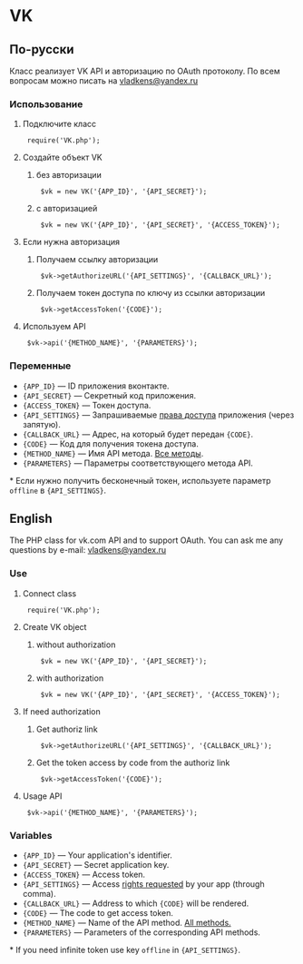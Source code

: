 # VK

## По-русски

Класс реализует VK API и авторизацию по OAuth протоколу.
По всем вопросам можно писать на <vladkens@yandex.ru>

### Использование
1. Подключите класс

        require('VK.php');

2. Создайте объект VK
    1. без авторизации

            $vk = new VK('{APP_ID}', '{API_SECRET}');

    2. с авторизацией

            $vk = new VK('{APP_ID}', '{API_SECRET}', '{ACCESS_TOKEN}');

3. Если нужна авторизация
    1. Получаем ссылку авторизации

            $vk->getAuthorizeURL('{API_SETTINGS}', '{CALLBACK_URL}');

    2. Получаем токен доступа по ключу из ссылки авторизации

            $vk->getAccessToken('{CODE}');

4. Используем API

        $vk->api('{METHOD_NAME}', '{PARAMETERS}');
    
### Переменные
* `{APP_ID}` — ID приложения вконтакте.
* `{API_SECRET}` — Секретный код приложения.
* `{ACCESS_TOKEN}` — Токен доступа.
* `{API_SETTINGS}` — Запрашиваемые [права доступа](http://vk.com/developers.php?oid=-1&p=Права_доступа_приложений) приложения (через запятую).
* `{CALLBACK_URL}` — Адрес, на который будет передан `{CODE}`.
* `{CODE}` — Код для получения токена доступа.
* `{METHOD_NAME}` — Имя API метода. [Все методы](http://vk.com/developers.php?oid=-1&p=Описание_методов_API).
* `{PARAMETERS}` — Параметры соответствующего метода API.

\* Если нужно получить бесконечный токен, используете параметр `offline` в `{API_SETTINGS}`.

## English

The PHP class for vk.com API and to support OAuth.
You can ask me any questions by e-mail: <vladkens@yandex.ru>

### Use
1. Connect class

        require('VK.php');
        
2. Create VK object
    1. without authorization

            $vk = new VK('{APP_ID}', '{API_SECRET}');

    2. with authorization

            $vk = new VK('{APP_ID}', '{API_SECRET}', '{ACCESS_TOKEN}');

3. If need authorization
    1. Get authoriz link

            $vk->getAuthorizeURL('{API_SETTINGS}', '{CALLBACK_URL}');

    2. Get the token access by code from the authoriz link

            $vk->getAccessToken('{CODE}');

4. Usage API

        $vk->api('{METHOD_NAME}', '{PARAMETERS}');
    
### Variables
* `{APP_ID}` — Your application's identifier.
* `{API_SECRET}` — Secret application key.
* `{ACCESS_TOKEN}` — Access token.
* `{API_SETTINGS}` —  Access [rights requested](http://vk.com/developers.php?oid=-17680044&p=Application_Access_Rights) by your app (through comma).
* `{CALLBACK_URL}` —  Address to which `{CODE}` will be rendered.
* `{CODE}` — The code to get access token.
* `{METHOD_NAME}` — Name of the API method. [All methods.](http://vk.com/developers.php?oid=-17680044&p=API_Method_Description)
* `{PARAMETERS}` — Parameters of the corresponding API methods.

\* If you need infinite token use key `offline` in `{API_SETTINGS}`.